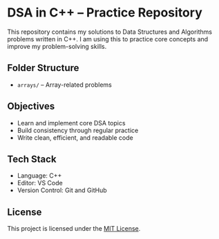 # DSA in C++ – Practice Repository

This repository contains my solutions to Data Structures and Algorithms problems written in C++. I am using this to practice core concepts and improve my problem-solving skills.

## Folder Structure

- `arrays/` – Array-related problems

## Objectives

- Learn and implement core DSA topics
- Build consistency through regular practice
- Write clean, efficient, and readable code

## Tech Stack

- Language: C++
- Editor: VS Code
- Version Control: Git and GitHub

## License

This project is licensed under the [MIT License](./LICENSE).
